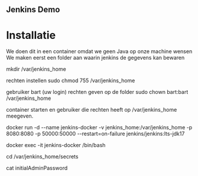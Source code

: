 ## Jenkins Demo
# Installatie
We doen dit in een container omdat we geen Java op onze machine wensen
We maken eerst een folder aan waarin jenkins de gegevens kan bewaren

mkdir /var/jenkins_home

rechten instellen
sudo chmod 755 /var/jenkins_home

gebruiker bart (uw login) rechten geven op de folder
sudo chown bart:bart /var/jenkins_home

container starten en gebruiker die rechten heeft op /var/jenkins_home meegeven.

docker run -d --name jenkins-docker -v jenkins_home:/var/jenkins_home -p 8080:8080 -p 50000:50000 --restart=on-failure jenkins/jenkins:lts-jdk17

docker exec -it jenkins-docker /bin/bash

cd /var/jenkins_home/secrets

cat initialAdminPassword
